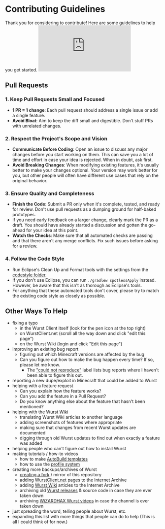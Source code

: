 # Contributing Guidelines
Thank you for considering to contribute! Here are some guidelines to help you get started. ![](https://img.wimods.net/github.com/Wurst-Imperium/Wurst7/CONTRIBUTING.md)

## Pull Requests

### 1. Keep Pull Requests Small and Focused
- **1 PR = 1 change**: Each pull request should address a single issue or add a single feature.
- **Avoid Bloat**: Aim to keep the diff small and digestible. Don't stuff PRs with unrelated changes.

### 2. Respect the Project's Scope and Vision
- **Communicate Before Coding**: Open an issue to discuss any major changes before you start working on them. This can save you a lot of time and effort in case your idea is rejected. When in doubt, ask first.
- **Avoid Breaking Changes**: When modifying existing features, it's usually better to make your changes optional. Your version may work better for you, but other people will often have different use cases that rely on the original behavior.

### 3. Ensure Quality and Completeness
- **Finish the Code**: Submit a PR only when it's complete, tested, and ready for review. Don't use pull requests as a dumping ground for half-baked prototypes.
- If you need early feedback on a larger change, clearly mark the PR as a draft. You should have already started a discussion and gotten the go-ahead for your idea at this point.
- **Watch the Checks**: Make sure that all automated checks are passing and that there aren't any merge conflicts. Fix such issues before asking for a review.

### 4. Follow the Code Style
- Run Eclipse's Clean Up and Format tools with the settings from the [codestyle folder](codestyle).
- If you don't use Eclipse, you can run `./gradlew spotlessApply` instead. However, be aware that this isn't as thorough as Eclipse's tools.
- For anything that these automated tools don't cover, please try to match the existing code style as closely as possible.

## Other Ways To Help

- fixing a typo
  - in the Wurst Client itself (look for the pen icon at the top right)
  - on WurstClient.net (scroll all the way down and click "edit this page")
  - on the Wurst Wiki (login and click "Edit this page")
- improving an existing bug report
  - figuring out which Minecraft versions are affected by the bug
  - Can you figure out how to make the bug happen every time? If so, please let me know.
    - The ["could not reproduce"](https://github.com/Wurst-Imperium/Wurst7/labels/could%20not%20reproduce) label lists bug reports where I haven't been able to figure this out.
- reporting a new dupe/exploit in Minecraft that could be added to Wurst
- helping with a feature request
  - Can you explain how the feature works?
  - Can you add the feature in a Pull Request?
  - Do you know anything else about the feature that hasn't been mentioned?
- helping with the [Wurst Wiki](https://wiki.wurstclient.net/)
  - translating Wurst Wiki articles to another language
  - adding screenshots of features where appropriate
  - making sure that changes from recent Wurst updates are documented
  - digging through old Wurst updates to find out when exactly a feature was added
- helping people who can't figure out how to install Wurst
- making tutorials / how-to videos
  - how to make [AutoBuild templates](https://wiki.wurstclient.net/_detail/autobuild_templates_explained_ll.webp?id=autobuild)
  - how to use the [profile system](https://www.wurstclient.net/updates/wurst-7-1/)
- creating more backups/archives of Wurst
  - [creating a fork](https://github.com/Wurst-Imperium/Wurst7/fork) / mirror of this repository
  - adding [WurstClient.net](https://www.wurstclient.net/) pages to the Internet Archive
  - adding [Wurst Wiki](https://wiki.wurstclient.net/) articles to the Internet Archive
  - archiving old [Wurst releases](https://www.wurstclient.net/download/) & source code in case they are ever taken down
  - archiving [WiZARDHAX Wurst videos](https://www.youtube.com/c/wizardhax/videos) in case the channel is ever taken down
- just spreading the word, telling people about Wurst, etc.
- expanding this list with more things that people can do to help (This is all I could think of for now.)
